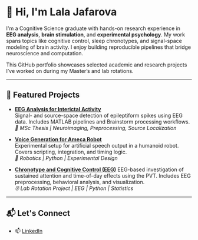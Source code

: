 # 👋 Hi, I'm Lala Jafarova

I'm a Cognitive Science graduate with hands-on research experience in **EEG analysis**, **brain stimulation**, and **experimental psychology**. My work spans topics like cognitive control, sleep chronotypes, and signal-space modeling of brain activity. I enjoy building reproducible pipelines that bridge neuroscience and computation.

This GitHub portfolio showcases selected academic and research projects I’ve worked on during my Master’s and lab rotations.

---

## 🧠 Featured Projects

- [**EEG Analysis for Interictal Activity**](https://github.com/cafaroval/eeg-interictal-analysis)  
  Signal- and source-space detection of epileptiform spikes using EEG data. Includes MATLAB pipelines and Brainstorm processing workflows.  
  *🧪 MSc Thesis | Neuroimaging, Preprocessing, Source Localization*

- [**Voice Generation for Ameca Robot**](https://github.com/cafaroval/ameca-voice-gen)  
  Experimental setup for artificial speech output in a humanoid robot. Covers scripting, integration, and timing logic.  
  *🤖 Robotics | Python | Experimental Design*

- [**Chronotype and Cognitive Control (EEG)**](https://github.com/cafaroval/pvt-eeg-chronotype)
  EEG-based investigation of sustained attention and time-of-day effects using the PVT. Includes EEG preprocessing, behavioral analysis, and visualization.  
  *⏰ Lab Rotation Project | EEG | Python | Statistics*

---

## 📬 Let's Connect

- 📫 [LinkedIn](https://www.linkedin.com/in/jafarovalalaa)
